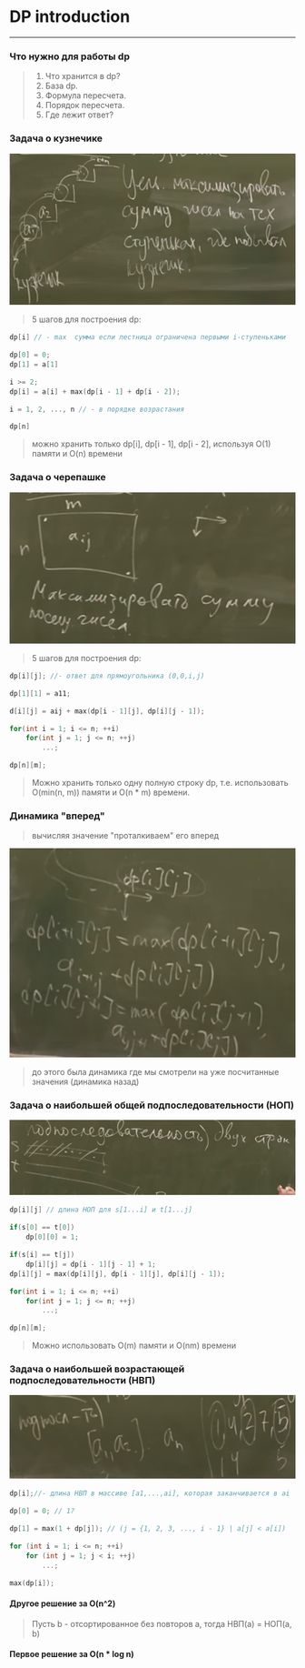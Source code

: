 # DP introduction
***
### Что нужно для работы dp
> 1. Что хранится в dp?
> 2. База dp.
> 3. Формула пересчета.
> 4. Порядок пересчета.
> 5. Где лежит ответ?
### Задача о кузнечике
![img_1.png](img_1.png)
> 5 шагов для построения dp:
```c++
dp[i] // - max  сумма если лестница ограничена первыми i-ступеньками
```
```c++
dp[0] = 0;
dp[1] = a[1]
```
```c++
i >= 2;
dp[i] = a[i] + max(dp[i - 1] + dp[i - 2]);
```
```c++
i = 1, 2, ..., n // - в порядке возрастания
```
```c++
dp[n] 
```
> можно хранить только dp[i], dp[i - 1], dp[i - 2], используя O(1) памяти и O(n) времени

### Задача о черепашке
![img_2.png](img_2.png)
> 5 шагов для построения dp:
```c++
dp[i][j]; //- ответ для прямоугольника (0,0,i,j)
```
```c++
dp[1][1] = a11;
```
```c++
d[i][j] = aij + max(dp[i - 1][j], dp[i][j - 1]);
```
```c++
for(int i = 1; i <= n; ++i)
    for(int j = 1; j <= n; ++j)
        ...;
```
```c++
dp[n][m];
```
> Можно хранить только одну полную строку dp, т.е. использовать O(min(n, m)) памяти и O(n *  m) времени.
### Динамика "вперед"
> вычисляя значение "проталкиваем" его вперед

![img_4.png](img_4.png)

> до этого была динамика где мы смотрели на уже посчитанные значения (динамика назад)

### Задача о наибольшей общей подпоследовательности (НОП)
![img_5.png](img_5.png)
```c++
dp[i][j] // длина НОП для s[1...i] и t[1...j]
```
```c++
if(s[0] == t[0])
    dp[0][0] = 1;
```
```c++
if(s[i] == t[j])
    dp[i][j] = dp[i - 1][j - 1] + 1;
dp[i][j] = max(dp[i][j], dp[i - 1][j], dp[i][j - 1]);
```
```c++
for(int i = 1; i <= n; ++i)
    for(int j = 1; j <= n; ++j)
        ...;
```
```c++
dp[n][m];
```
> Можно использовать O(m) памяти и O(nm) времени
### Задача о наибольшей возрастающей подпоследовательности (НВП)
![img_6.png](img_6.png)
```c++
dp[i];//- длина НВП в массиве [a1,...,ai], которая заканчивается в ai
```
```c++
dp[0] = 0; // 1? 
```
```c++
dp[1] = max(1 + dp[j]); // (j = {1, 2, 3, ..., i - 1} | a[j] < a[i])
```
```c++
for (int i = 1; i <= n; ++i)
    for (int j = 1; j < i; ++j)
        ...;
```
```c++
max(dp[i]);
```
#### Другое решение за O(n^2)
> Пусть b - отсортированное без повторов a, тогда НВП(а) = НОП(а, b)
#### Первое решение за O(n * log n)
> 